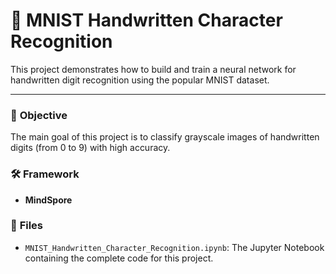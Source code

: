 # 🔬 MNIST Handwritten Character Recognition

This project demonstrates how to build and train a neural network for handwritten digit recognition using the popular MNIST dataset.

---

### 🎯 **Objective**

The main goal of this project is to classify grayscale images of handwritten digits (from 0 to 9) with high accuracy.

### 🛠️ **Framework**

- **MindSpore**

### 📂 **Files**

- `MNIST_Handwritten_Character_Recognition.ipynb`: The Jupyter Notebook containing the complete code for this project.
